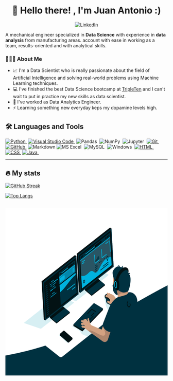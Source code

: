 <h1 align="center">👋 Hello there! , I'm Juan Antonio :)</h1>

<div id="header" align="center">
  
[![LinkedIn](https://img.shields.io/badge/linkedin-%230077B5.svg?&style=for-the-badge&logo=linkedin&logoColor=white)](https://www.linkedin.com/in/juan-antonio-reyes-mendoza/)

</div>

A mechanical engineer specialized in **Data Science** with experience in **data analysis** from manufacturing areas. account
with ease in working as a team, results-oriented and with analytical skills.

### 👨🏻‍💻 About Me

- 📈 I'm a Data Scientist who is really passionate about the field of Artificial Intelligence and solving real-world problems using Machine Learning techniques.
- 💻 I've finished the best Data Science bootcamp at [TripleTen](https://tripleten.com) and I can't wait to put in practice my new skills as data scientist.
- 🔭 I've worked as Data Analytics Engineer.
- ⚡ Learning something new everyday keps my dopamine levels high.

## 🛠 Languages and Tools

[![Python](https://img.shields.io/badge/-Python-333333?style=flat&logo=python)&nbsp;][python]
[![Visual Studio Code](https://img.shields.io/badge/-VScode-333333?style=flat&logo=visual-studio-code&logoColor=007ACC)&nbsp;][vscode]
![Pandas](https://img.shields.io/badge/-Pandas-333333?style=flat&logo=pandas)&nbsp;
![NumPy](https://img.shields.io/badge/-NumPy-333333?style=flat&logo=numpy)&nbsp;
![Jupyter](https://img.shields.io/badge/-Jupyter-333333?style=flat&logo=Jupyter)&nbsp;
[![Git](https://img.shields.io/badge/-Git-333333?style=flat&logo=git)&nbsp;][git]
[![GitHub](https://img.shields.io/badge/-GitHub-333333?style=flat&logo=github)&nbsp;][github]
![Markdown](https://img.shields.io/badge/-Markdown-333333?style=flat&logo=markdown)
![MS Excel](https://img.shields.io/twitter/url?color=333333&label=MS%20Excel&logo=Microsoft%20Excel&url=https%3A%2F%2Fimg.shields.io%2Fbadge%2F-Windows-333333%3Fstyle%3Dflat%26logo%3DWindows)&nbsp;
![MySQL](https://img.shields.io/twitter/url?color=000000&label=MySQL&logo=MySQL&url=https%3A%2F%2Fimg.shields.io%2Fbadge%2F-Windows-333333%3Fstyle%3Dflat%26logo%3DWindows)&nbsp;
![Windows](https://img.shields.io/badge/-Windows-333333?style=flat&logo=Windows)&nbsp;
[![HTML](https://img.shields.io/badge/-HTML-333333?style=flat&logo=HTML5)&nbsp;][html]
[![CSS](https://img.shields.io/badge/-CSS-333333?style=flat&logo=CSS3&logoColor=1572B6)&nbsp;][css]
[![Java](https://img.shields.io/badge/-Java-333333?style=flat&logo=Java&logoColor=FFA518)&nbsp;][java]

---

## :fire: My stats

[![GitHub Streak](https://github-readme-streak-stats.herokuapp.com?user=JuanAntonioRe&theme=dark&mode=weekly)](https://git.io/streak-stats)

[![Top Langs](https://github-readme-stats.vercel.app/api/top-langs/?username=JuanAntonioRe&layout=compact&theme=vision-friendly-dark)](https://github.com/anuraghazra/github-readme-stats)


<p align="center"> 
  </br>
      <img align="center" alt="GIF" src="https://github.com/manojuppala/manojuppala/blob/master/assets/code.gif?raw=true" width="750" height="520" />
</p>

[github]: https://github.com/JuanAntonioRe
[linkedin]: https://www.linkedin.com/in/juan-antonio-reyes-mendoza/
[vscode]: https://code.visualstudio.com/
[python]: https://www.python.org/doc/
[java]: https://docs.oracle.com/en/java/
[git]: https://git-scm.com/doc
[github]: https://github.com/
[css]: https://developer.mozilla.org/en-US/docs/Web/CSS#:~:text=Cascading%20Style%20Sheets%20(CSS)%20is,speech%2C%20or%20on%20other%20media.
[html]: https://devdocs.io/html/
